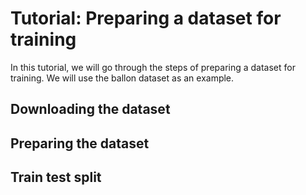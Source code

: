 # Tutorial: Preparing a dataset for training

In this tutorial, we will go through the steps of preparing a dataset for training. We will use the ballon dataset as an example.

## Downloading the dataset

## Preparing the dataset

## Train test split
